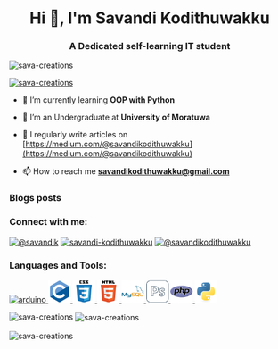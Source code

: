 <h1 align="center">Hi 👋, I'm Savandi Kodithuwakku</h1>
<h3 align="center">A Dedicated self-learning IT student</h3>

<p align="left"> <img src="https://komarev.com/ghpvc/?username=sava-creations&label=Profile%20views&color=0e75b6&style=flat" alt="sava-creations" /> </p>

<p align="left"> <a href="https://github.com/ryo-ma/github-profile-trophy"><img src="https://github-profile-trophy.vercel.app/?username=sava-creations" alt="sava-creations" /></a> </p>

- 🌱 I’m currently learning **OOP with Python**

- 🤝 I’m an Undergraduate at **University of Moratuwa**

- 📝 I regularly write articles on [https://medium.com/@savandikodithuwakku](https://medium.com/@savandikodithuwakku)

- 📫 How to reach me **savandikodithuwakku@gmail.com**

### Blogs posts
<!-- BLOG-POST-LIST:START -->
<!-- BLOG-POST-LIST:END -->

<h3 align="left">Connect with me:</h3>
<p align="left">
<a href="https://twitter.com/@SavandiK" target="blank"><img align="center" src="https://raw.githubusercontent.com/rahuldkjain/github-profile-readme-generator/master/src/images/icons/Social/twitter.svg" alt="@savandik" height="30" width="40" /></a>
<a href="https://linkedin.com/in/savandi-kodithuwakku" target="blank"><img align="center" src="https://raw.githubusercontent.com/rahuldkjain/github-profile-readme-generator/master/src/images/icons/Social/linked-in-alt.svg" alt="savandi-kodithuwakku" height="30" width="40" /></a>
<a href="https://medium.com/@savandikodithuwakku" target="blank"><img align="center" src="https://raw.githubusercontent.com/rahuldkjain/github-profile-readme-generator/master/src/images/icons/Social/medium.svg" alt="@savandikodithuwakku" height="30" width="40" /></a>
</p>

<h3 align="left">Languages and Tools:</h3>
<p align="left"> <a href="https://www.arduino.cc/" target="_blank" rel="noreferrer"> <img src="https://cdn.worldvectorlogo.com/logos/arduino-1.svg" alt="arduino" width="40" height="40"/> </a> <a href="https://www.cprogramming.com/" target="_blank" rel="noreferrer"> <img src="https://raw.githubusercontent.com/devicons/devicon/master/icons/c/c-original.svg" alt="c" width="40" height="40"/> </a> <a href="https://www.w3schools.com/css/" target="_blank" rel="noreferrer"> <img src="https://raw.githubusercontent.com/devicons/devicon/master/icons/css3/css3-original-wordmark.svg" alt="css3" width="40" height="40"/> </a> <a href="https://www.w3.org/html/" target="_blank" rel="noreferrer"> <img src="https://raw.githubusercontent.com/devicons/devicon/master/icons/html5/html5-original-wordmark.svg" alt="html5" width="40" height="40"/> </a> <a href="https://www.mysql.com/" target="_blank" rel="noreferrer"> <img src="https://raw.githubusercontent.com/devicons/devicon/master/icons/mysql/mysql-original-wordmark.svg" alt="mysql" width="40" height="40"/> </a> <a href="https://www.photoshop.com/en" target="_blank" rel="noreferrer"> <img src="https://raw.githubusercontent.com/devicons/devicon/master/icons/photoshop/photoshop-line.svg" alt="photoshop" width="40" height="40"/> </a> <a href="https://www.php.net" target="_blank" rel="noreferrer"> <img src="https://raw.githubusercontent.com/devicons/devicon/master/icons/php/php-original.svg" alt="php" width="40" height="40"/> </a> <a href="https://www.python.org" target="_blank" rel="noreferrer"> <img src="https://raw.githubusercontent.com/devicons/devicon/master/icons/python/python-original.svg" alt="python" width="40" height="40"/> </a> </p>

<p><img align="left" src="https://github-readme-stats.vercel.app/api/top-langs?username=sava-creations&show_icons=true&locale=en&layout=compact" alt="sava-creations" /></p>

<p>&nbsp;<img align="center" src="https://github-readme-stats.vercel.app/api?username=sava-creations&show_icons=true&locale=en" alt="sava-creations" /></p>

<p><img align="center" src="https://github-readme-streak-stats.herokuapp.com/?user=sava-creations&" alt="sava-creations" /></p>


